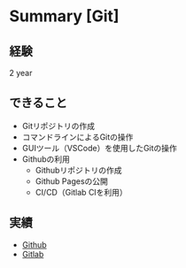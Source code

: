 # Summary [Git]

## 経験

2 year

## できること

* Gitリポジトリの作成
* コマンドラインによるGitの操作
* GUIツール（VSCode）を使用したGitの操作
* Githubの利用
  * Githubリポジトリの作成
  * Github Pagesの公開
  * CI/CD（Gitlab CIを利用）

## 実績

* [Github](https://github.com/ishibashi-futos)
* [Gitlab](https://gitlab.com/ishibashi-futos)

